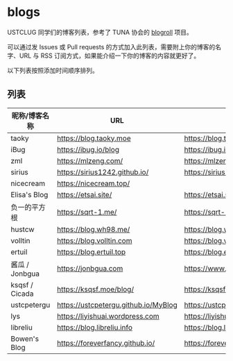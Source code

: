 # blogs

USTCLUG 同学们的博客列表，参考了 TUNA 协会的 [blogroll](https://github.com/tuna/blogroll) 项目。

可以通过发 Issues 或 Pull requests 的方式加入此列表，需要附上你的博客的名字、URL 与 RSS 订阅方式，如果能介绍一下你的博客的内容就更好了。

以下列表按照添加时间顺序排列。

## 列表

| 昵称/博客名称 | URL | RSS |
| --- | --- | --- |
| taoky | https://blog.taoky.moe | https://blog.taoky.moe/feed.xml |
| iBug | https://ibug.io/blog | https://ibug.io/feed.xml |
| zml | https://mlzeng.com/ | https://mlzeng.com/index.xml |
| sirius | https://sirius1242.github.io/ | https://sirius1242.github.io/feed.xml |
| nicecream | https://nicecream.top/ |  |
| Elisa's Blog | https://etsai.site/ | https://etsai.site/rss2.xml |
| 负一的平方根 | https://sqrt-1.me/ | https://sqrt-1.me/?feed=rss2 |
| hustcw | https://blog.wh98.me/ | https://blog.wh98.me/atom.xml |
| volltin | https://blog.volltin.com | https://blog.volltin.com/feed/ |
| ertuil | https://blog.ertuil.top | https://blog.ertuil.top/post/index.xml |
| 酱瓜 / Jonbgua | https://jonbgua.com | https://www.jonbgua.com/atom.xml |
| ksqsf / Cicada | https://ksqsf.moe/blog/ | https://ksqsf.moe/atom.xml |
| ustcpetergu | https://ustcpetergu.github.io/MyBlog | https://ustcpetergu.github.io/MyBlog/feed.xml |
| lys | https://liyishuai.wordpress.com | https://liyishuai.wordpress.com/feed/ |
| libreliu | https://blog.libreliu.info | https://blog.libreliu.info/atom.xml |
| Bowen's Blog | https://foreverfancy.github.io/ | https://foreverfancy.github.io/atom.xml |
